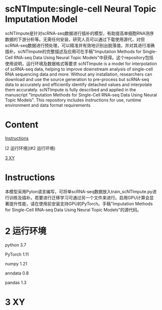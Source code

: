 # scNTImpute:single-cell Neural Topic Imputation Model
scNTImpute是针对scRNA-seq数据进行插补的模型，有助提高单细胞RNA测序数据的下游分析等。无需任何安装，研究人员可以通过下载使用源代，对但scRNA-seq数据进行预处理，可以精准并有效地识别出脱落值，并对其进行准确插补。scNTImpute的完整描述及应用可在手稿"Imputation Methods for Single-Cell RNA-seq Data Using Neural Topic Models"中获得。这个repository包括使用说明，运行环境及数据格式等要求
scNTImpute is a model for interpolation of scRNA-seq data, helping to improve downstream analysis of single-cell RNA sequencing data and more. Without any installation, researchers can download and use the source generation to pre-process but scRNA-seq data to accurately and efficiently identify detached values and interpolate them accurately. scNTImpute is fully described and applied in the manuscript "Imputation Methods for Single-Cell RNA-seq Data Using Neural Topic Models". This repository includes instructions for use, runtime environment and data format requirements
# Content
[Instructions](#instructions)

[2 运行环境](#2 运行环境)

[3 XY](#xy)

# Instructions
本模型采用Pyton语言编写，可将单scRNA-seq数据放入train_scNTImpute.py进行训练及插补。若要进行迁移学习可通过另一个文件来进行。启用GPU计算会显著提升性能，请在使用前安装支持GPU的PyTorch。手稿"Imputation Methods for Single-Cell RNA-seq Data Using Neural Topic Models"的源代码。

# 2 运行环境
python 3.7

PyTorch 1.11

numpy 1.21

anndata 0.8

pandas 1.3

# 3 XY

